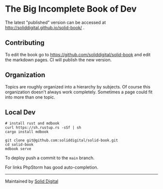 # The Big Incomplete Book of Dev

The latest "published" version can be accessed at http://soliddigital.github.io/solid-book/ .

## Contributing

To edit the book go to https://github.com/soliddigital/solid-book and edit the markdown pages. CI will publish
the new version.

## Organization

Topics are roughly organized into a hierarchy by subjects. Of course
this organization doesn't always work completely. Sometimes a page could
fit into more than one topic.

## Local Dev

```shell
# install rust and mdbook
curl https://sh.rustup.rs -sSf | sh
cargo install mdbook

git clone git@github.com:soliddigital/solid-book.git
cd solid-book
mdbook serve
```

To deploy push a commit to the `main` branch.

For links PhpStorm has good auto-completion.

---
Maintained by [Solid Digital](https://www.soliddigital.com/)
